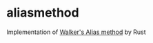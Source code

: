 aliasmethod
====

Implementation of [Walker's Alias method](https://en.wikipedia.org/wiki/Alias_method) by Rust
